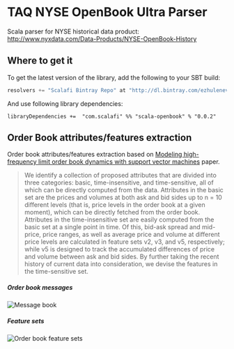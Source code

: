 # TAQ NYSE OpenBook Ultra Parser

Scala parser for NYSE historical data product: http://www.nyxdata.com/Data-Products/NYSE-OpenBook-History

## Where to get it

To get the latest version of the library, add the following to your SBT build:

``` scala
resolvers += "Scalafi Bintray Repo" at "http://dl.bintray.com/ezhulenev/releases"
```

And use following library dependencies:

```
libraryDependencies +=  "com.scalafi" %% "scala-openbook" % "0.0.2"
```

## Order Book attributes/features extraction

Order book attributes/features extraction based on [Modeling high-frequency limit order book dynamics with support vector machines](https://raw.github.com/ezhulenev/scala-openbook/master/assets/Modeling-high-frequency-limit-order-book-dynamics-with-support-vector-machines.pdf) paper.

> We identify a collection of proposed attributes that are divided into three categories: basic, time-insensitive, and time-sensitive,
> all of which can be directly computed from the data. Attributes in the basic set are the prices and volumes at both ask and bid sides
> up to n = 10 different levels (that is, price levels in the order book at a given moment), which can be directly fetched from the
> order book. Attributes in the time-insensitive set are easily computed from the basic set at a single point in time.
> Of this, bid-ask spread and mid-price, price ranges, as well as average price and volume at different price levels are calculated
> in feature sets v2, v3, and v5, respectively; while v5 is designed to track the accumulated differences of price and volume
> between ask and bid sides. By further taking the recent history of current data into consideration,
> we devise the features in the time-sensitive set.


##### Order book messages

![Message book](https://raw.github.com/ezhulenev/scala-openbook/master/assets/messagebook.png)


##### Feature sets

![Order book feature sets](https://raw.github.com/ezhulenev/scala-openbook/master/assets/features.png)
